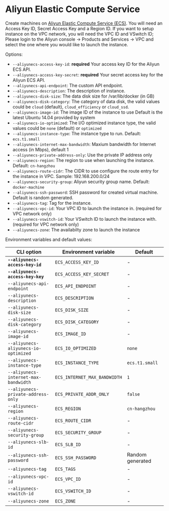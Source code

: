 <!--[metadata]>
+++
title = "Aliyun Elastic Compute Service"
description = "Aliyun driver for machine"
keywords = ["machine, aliyun, driver, ecs"]
[menu.main]
parent="smn_machine_drivers"
+++
<![end-metadata]-->
# Aliyun Elastic Compute Service
Create machines on [Aliyun Elastic Compute Service (ECS)](http://www.aliyun.com/).  You will need an Access Key ID, Secret Access Key and a Region ID.  If you want to setup instance on the VPC network, you will need the VPC ID and VSwitch ID; Please login to the Aliyun console -> Products and Services -> VPC and select the one where you would like to launch the instance.


Options:

 - `--aliyunecs-access-key-id`: **required** Your access key ID for the Aliyun ECS API.
 - `--aliyunecs-access-key-secret`: **required** Your secret access key for the Aliyun ECS API.
 - `--aliyunecs-api-endpoint`: The custom API endpoint.
 - `--aliyunecs-description`: The description of instance.
 - `--aliyunecs-disk-size`: The data disk size for /var/lib/docker (in GB)
 - `--aliyunecs-disk-category`: The category of data disk, the valid values could be `cloud` (default), `cloud_efficiency` or `cloud_ssd`. 
 - `--aliyunecs-image-id`: The image ID of the instance to use Default is the latest Ubuntu 14.04 provided by system
 - `--aliyunecs-io-optimized`: The I/O optimized instance type, the valid values could be `none` (default) or `optimized`
 - `--aliyunecs-instance-type`: The instance type to run.  Default: `ecs.t1.small`
 - `--aliyunecs-internet-max-bandwidth`: Maxium bandwidth for Internet access (in Mbps), default 1
 - `--aliyunecs-private-address-only`: Use the private IP address only
 - `--aliyunecs-region`: The region to use when launching the instance. Default: `cn-hangzhou`
 - `--aliyunecs-route-cidr`: The CIDR to use configure the route entry for the instance in VPC. Sample: 192.168.200.0/24
 - `--aliyunecs-security-group`: Aliyun security group name. Default: `docker-machine`
 - `--aliyunecs-ssh-password`: SSH password for created virtual machine. Default is random generated.
 - `--aliyunecs-tag`: Tag for the instance.
 - `--aliyunecs-vpc-id`: Your VPC ID to launch the instance in. (required for VPC network only)
 - `--aliyunecs-vswitch-id`: Your VSwitch ID to launch the instance with. (required for VPC network only)
 - `--aliyunecs-zone`: The availabilty zone to launch the instance

Environment variables and default values:

| CLI option                          | Environment variable        | Default          |
|-------------------------------------|-----------------------------|------------------|
| **`--aliyunecs-access-key-id`**     | `ECS_ACCESS_KEY_ID`         | -                |
| **`--aliyunecs-access-key-key`**    | `ECS_ACCESS_KEY_SECRET`     | -                |
| `--aliyunecs-api-endpoint`          | `ECS_API_ENDPOINT`          | -                |
| `--aliyunecs-description`           | `ECS_DESCRIPTION`           | -                |
| `--aliyunecs-disk-size`             | `ECS_DISK_SIZE`             | -                |
| `--aliyunecs-disk-category`         | `ECS_DISK_CATEGORY`         | -                |
| `--aliyunecs-image-id`              | `ECS_IMAGE_ID`              | -                |
| `--aliyunecs-aliyunecs-io-optimized`| `ECS_IO_OPTIMIZED`          | `none`           |
| `--aliyunecs-instance-type`         | `ECS_INSTANCE_TYPE`         | `ecs.t1.small`   |
| `--aliyunecs-internet-max-bandwidth`| `ECS_INTERNET_MAX_BANDWIDTH`| `1`              |
| `--aliyunecs-private-address-only`  | `ECS_PRIVATE_ADDR_ONLY`     | `false`          |
| `--aliyunecs-region`                | `ECS_REGION`                | `cn-hangzhou`    |
| `--aliyunecs-route-cidr`            | `ECS_ROUTE_CIDR`            | -                |
| `--aliyunecs-security-group`        | `ECS_SECURITY_GROUP`        | -                |
| `--aliyunecs-slb-id`                | `ECS_SLB_ID`                | -                |
| `--aliyunecs-ssh-password`          | `ECS_SSH_PASSWORD`          | Random generated |
| `--aliyunecs-tag`                   | `ECS_TAGS`                  | -                |
| `--aliyunecs-vpc-id`                | `ECS_VPC_ID`                | -                |
| `--aliyunecs-vswitch-id`            | `ECS_VSWITCH_ID`            | -                |
| `--aliyunecs-zone`                  | `ECS_ZONE`                  | -                |
